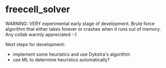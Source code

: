 # freecell_solver

WARNING: VERY experimental early stage of development. Brute force algorithm that either takes forever or crashes when it runs out of memory.  Any collab warmly appreciated :-)

Next steps for development:
* implement some heuristics and use Dykstra's algorithm
* use ML to determine heuristics automatically?
